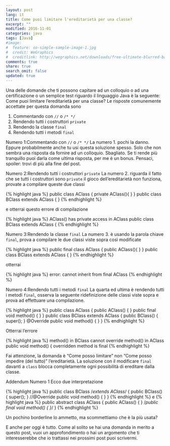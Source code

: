 ```yaml
---
layout: post
lang: it
title: Come puoi limitare l'ereditarietà per una classe?
excerpt: ""
modified: 2016-11-01
categories: java
tags: [Java]
#image:
#  feature: so-simple-sample-image-1.jpg
#  credit: WeGraphics
#  creditlink: http://wegraphics.net/downloads/free-ultimate-blurred-background-pack/
comments: true
share: true
search_omit: false
updated: true
---
```


Una delle domande che ti possono capitare ad un colloquio o ad una certificazione o un semplice test riguardo il linguaggio Java è la seguente:
Come puoi limitare l’ereditarietà per una classe?
Le risposte comunemente accettate per questa domanda sono

1. Commentando con `//` o `/* */`
2. Rendendo tutti i costruttori `private`
3. Rendendo la classe `final`
4. Rendendo tutti i metodi `final`

Numero 1:Commentando con `//` o `/* */`
La numero 1. pochi la danno. Eppure probabilmente anche tu usi questa soluzione spesso. Solo che non sembra una risposta da fornire ad un colloquio. Sbagliato. Se ti rende più tranquillo puoi darla come ultima risposta, per me è un bonus. Pensaci, spoiler: trovi di più alla fine del post.

Numero 2:Rendendo tutti i costruttori `private`
La numero 2. riguarda il fatto che se tutti i costruttori sono `private` il gioco dell’ereditarietà non funziona, provate a compilare queste due classi

{% highlight java %}
public class AClass {
   private AClass(){
   }
}
public class BClass extends AClass {
}
{% endhighlight %}

e otterrai questo errore di compilazione

{% highlight java %}
AClass() has private access in AClass
public class BClass extends AClass {
{% endhighlight %}

Numero 3:Rendendo la classe `final`
La numero 3. è usando la parola chiave `final`, prova a compilare le due classi viste sopra così modificate

{% highlight java %}
public final class AClass {
   public AClass(){
   }
}
public class BClass extends AClass {
}
{% endhighlight %}

otterrai

{% highlight java %}
error: cannot inherit from final AClass
{% endhighlight %}

Numero 4:Rendendo tutti i metodi `final`
La quarta ed ultima è rendendo tutti i metodi `final`, osserva la seguente ridefinizione delle classi viste sopra e prova ad effettuare una compilazione.

{% highlight java %}
public class AClass {
    public AClass() {
    }
    public final void method() {
    }
}
public class BClass extends AClass {
    public BClass() {
        super();
    }
    @Override
    public void method() {
    }
}
{% endhighlight %}

Otterrai l’errore

{% highlight java %}
method() in BClass cannot override method() in AClass
    public void method() {
  overridden method is final
{% endhighlight %}

Fai attenzione, la domanda è “Come posso limitare” non “Come posso impedire (del tutto)” l’ereditarietà. La soluzione con il modificare `final` davanti a `class` blocca completamente ogni possibilità di ereditare dalla classe.


Addendum Numero 1
Ecco due interpretazione 

{% highlight java %}
public class BClass /*extends AClass*/ {
    public BClass() {
        super();
    }
    //@Override
    public void method() {
    }
}
{% endhighlight %}
e 
{% highlight java %}
public abstract class AClass {
    public AClass() {
    }
    /*public final void method() {
    }*/
}
{% endhighlight %}

Un pochino borderline lo ammetto, ma scommettiamo che è la più usata?

E anche per oggi è tutto. Come al solito se hai una domanda in merito a questo post, vuoi un approfondimento o hai un argomento che ti interesserebbe che io trattassi nei prossimi post puoi scrivermi.
